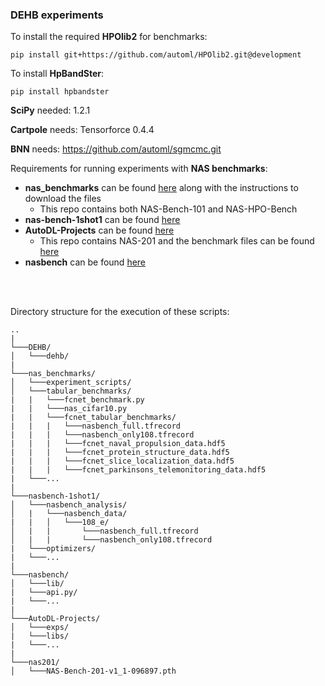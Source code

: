 ### DEHB experiments

To install the required __HPOlib2__ for benchmarks:

`pip install git+https://github.com/automl/HPOlib2.git@development`


To install __HpBandSter__:

`pip install hpbandster`


__SciPy__ needed: 1.2.1


__Cartpole__ needs: Tensorforce 0.4.4


__BNN__ needs: https://github.com/automl/sgmcmc.git


Requirements for running experiments with __NAS benchmarks__:

* __nas\_benchmarks__ can be found [here](https://github.com/automl/nas_benchmarks/blob/development/README.md)
along with the instructions to download the files
    * This repo contains both NAS-Bench-101 and NAS-HPO-Bench
* __nas-bench-1shot1__ can be found [here](https://github.com/automl/nasbench-1shot1)
* __AutoDL-Projects__ can be found [here](https://github.com/D-X-Y/AutoDL-Projects)
    * This repo contains NAS-201 and the benchmark files can be found 
    [here](https://github.com/D-X-Y/NAS-Bench-201#preparation-and-download)
* __nasbench__ can be found [here](https://github.com/google-research/nasbench)
<br/>
<br/>

Directory structure for the execution of these scripts:
```
..    
|
└───DEHB/   
│   └───dehb/
|
└───nas_benchmarks/
│   └───experiment_scripts/
│   └───tabular_benchmarks/
|   |   └───fcnet_benchmark.py
|   |   └───nas_cifar10.py
|   |   └───fcnet_tabular_benchmarks/
|   |   |   └───nasbench_full.tfrecord
|   |   |   └───nasbench_only108.tfrecord
|   |   |   └───fcnet_naval_propulsion_data.hdf5
|   |   |   └───fcnet_protein_structure_data.hdf5
|   |   |   └───fcnet_slice_localization_data.hdf5
|   |   |   └───fcnet_parkinsons_telemonitoring_data.hdf5
|   └───...
|
└───nasbench-1shot1/
│   └───nasbench_analysis/
│   |   └───nasbench_data/   
|   |   │   └───108_e/
│   |   |       └───nasbench_full.tfrecord
│   |   |       └───nasbench_only108.tfrecord
|   └───optimizers/
|   └───...
|
└───nasbench/
│   └───lib/
|   └───api.py/
|   └───...
|
└───AutoDL-Projects/
│   └───exps/
|   └───libs/
|   └───...
|
└───nas201/
│   └───NAS-Bench-201-v1_1-096897.pth
```